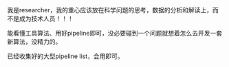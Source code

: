 我是researcher，我的重心应该放在科学问题的思考，数据的分析和解读上，而不是成为技术人员！！！



能看懂工具算法、用好pipeline即可，没必要碰到一个问题就想着怎么去开发一套新算法，没精力的。



已经收集好的大型pipeline list，会用即可。


